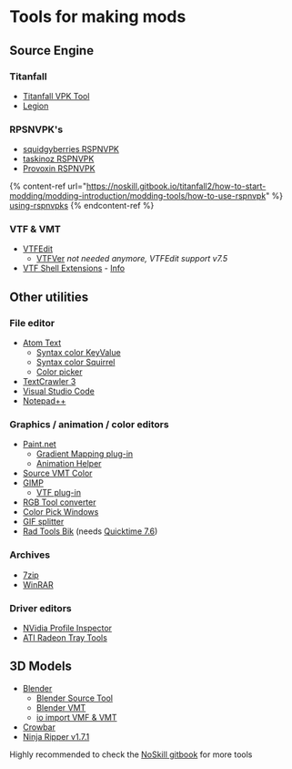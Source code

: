 # Tools for making mods

## Source Engine

### Titanfall

* [Titanfall VPK Tool](http://cra0kalo.com/public/Titanfall_VPKTool3.4_Portable.zip)
* [Legion](https://wiki.modme.co/wiki/apps/Legion.html)

### RPSNVPK's

* [squidgyberries RSPNVPK](https://github.com/squidgyberries/RSPNVPK)
* [taskinoz RSPNVPK](https://github.com/taskinoz/RSPNVPK)
* [Provoxin RSPNVPK](https://github.com/Provoxin/RSPNVPK-GUI)

{% content-ref url="https://noskill.gitbook.io/titanfall2/how-to-start-modding/modding-introduction/modding-tools/how-to-use-rspnvpk" %}
[using-rspnvpks](https://noskill.gitbook.io/titanfall2/how-to-start-modding/modding-introduction/modding-tools/how-to-use-rspnvpk)
{% endcontent-ref %}

### VTF & VMT

* [VTFEdit](this-content-is-no-longer-available.md)
  * [VTFVer](http://cra0kalo.com/public/VTFVer.zip) _not needed anymore, VTFEdit support v7.5_
* [VTF Shell Extensions](https://www.wunderboy.org/valve-hl2source-sdk-tools/#vtf_shell) - [Info](https://developer.valvesoftware.com/wiki/VTF_Shell_Extensions)

## Other utilities

### File editor

* [Atom Text](https://atom.io/)
  * [Syntax color KeyValue](https://atom.io/packages/language-source-cfg)
  * [Syntax color Squirrel](https://atom.io/packages/squirrel-language)
  * [Color picker](https://atom.io/packages/color-picker)
* [TextCrawler 3](https://www.digitalvolcano.co.uk/tcdownloads.html)
* [Visual Studio Code](https://code.visualstudio.com/)
* [Notepad++](https://notepad-plus-plus.org/downloads/)

### Graphics / animation / color editors

* [Paint.net](https://www.getpaint.net/)
  * [Gradient Mapping plug-in](https://forums.getpaint.net/topic/6265-gradient-mapping/)
  * [Animation Helper](https://pixelbyte.itch.io/paint-net-sprite-plugin)
* [Source VMT Color](https://dev.cra0kalo.com/?p=155)
* [GIMP](https://www.gimp.org/downloads/)
  * [VTF plug-in](https://www.tophattwaffle.com/downloads/gimp-vtf-plugin/)
* [RGB Tool converter](http://hewmc.blogspot.fr/2012/12/rgb-to-percentage-converter.html)
* [Color Pick Windows](https://pixelbyte.itch.io/color-pick)
* [GIF splitter](https://ezgif.com/split)
* [Rad Tools Bik](http://www.radgametools.com/bnkdown.htm) \(needs [Quicktime 7.6](https://support.apple.com/downloads/quicktime)\)

### Archives

* [7zip](https://www.7-zip.org/)
* [WinRAR](https://www.win-rar.com/download.html?L=10)

### Driver editors

* [NVidia Profile Inspector](https://nvidia-inspector.en.lo4d.com/windows)
* [ATI Radeon Tray Tools](https://www.majorgeeks.com/files/details/ati_tray_tools.html)

## 3D Models

* [Blender](https://www.blender.org/)
  * [Blender Source Tool](https://developer.valvesoftware.com/wiki/Blender_Source_Tools)
  * [Blender VMT](https://github.com/lasa01/blender-vmt)
  * [io import VMF & VMT](https://github.com/lasa01/io_import_vmf)
* [Crowbar](http://steamcommunity.com/groups/CrowbarTool)
* [Ninja Ripper v1.7.1](https://gamebanana.com/tools/5638)

Highly recommended to check the [NoSkill gitbook](https://noskill.gitbook.io/titanfall2/how-to-start-modding/modding-introduction/modding-tools) for more tools
